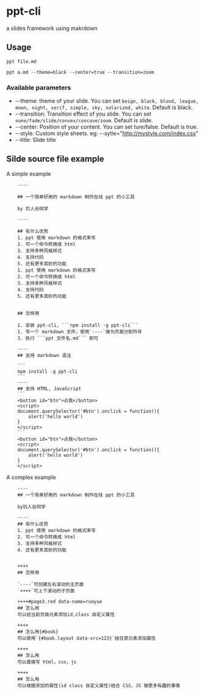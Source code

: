 # ppt-cli
a slides framework using makrdown

## Usage

```
ppt file.md 

ppt a.md --theme=black --center=true --transition=zoom

```

### Available parameters

- --theme: theme of your slide. You can set `beige, black, blood, league, moon, night, serif, simple, sky, solarized, white`.  Default is black.
- --transition: Transition effect of you slide. You can set `none/fade/slide/convex/concave/zoom`. Default is slide.
- --center: Position of your content. You can set  ture/false. Default is true.
- --style: Custom style sheets. eg: --sytle="http://mystyle.com/index.css"
- --title: Slide title

## Silde source file example
A simple example

```
	----

	## 一个简单好用的 markdown 制作在线 ppt 的小工具

	by 饥人谷同学

	----

	## 有什么优势
	1. ppt 使用 markdown 的格式来写
	2. 可一个命令转换成 html
	3. 支持多种风格样式
	4. 支持代码
	5. 还有更多其妙的功能
	1. ppt 使用 markdown 的格式来写
	2. 可一个命令转换成 html
	3. 支持多种风格样式
	4. 支持代码
	5. 还有更多其妙的功能


	## 怎样用

	1. 安装 ppt-cli, ```npm install -g ppt-cli```
	1. 写一个 markdown 文件，使用`----`做为页面分割符号
	3. 执行 ```ppt 文件名.md``` 即可

	----
	## 支持 markdown 语法 

	```
	npm install -g ppt-cli
	```
	----
	## 支持 HTML, JavaScript
	```
	<button id="btn">点我</button>
	<script>
	document.querySelector('#btn').onclick = function(){
		alert('hello world')
	}
	</script>
	```
	<button id="btn">点我</button>
	<script>
	document.querySelector('#btn').onclick = function(){
		alert('hello world')
	}
	</script>

```


A complex example

```
	----
	## 一个简单好用的 markdown 制作在线 ppt 的小工具

	by饥人谷同学

	----
	## 有什么优势
	1. ppt 使用 markdown 的格式来写
	2. 可一个命令转换成 html
	3. 支持多种风格样式
	4. 还有更多其妙的功能


	++++
	## 怎样用

	`----`可创建左右滚动的主页面
	`++++`可上下滚动的子页面

	++++#page3.red data-name=ruoyue
	## 怎么用
	可以给当前页面元素添加id,class 自定义属性

	++++
	## 怎么用{#book}
	可以使用`{#book.layout data-src=123}`给任意元素添加属性

	++++
	## 怎么用
	可以直接写 html，css，js

	++++
	## 怎么用
	可以根据添加的属性(id class 自定义属性)结合 CSS、JS 做更多有趣的事情

```





